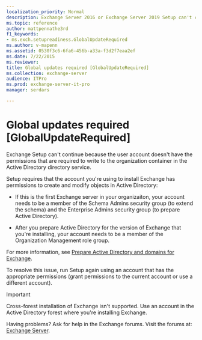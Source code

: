 ```yaml
---
localization_priority: Normal
description: Exchange Server 2016 or Exchange Server 2019 Setup can't continue because the user account doesn't have the required permissions.
ms.topic: reference
author: mattpennathe3rd
f1_keywords:
- ms.exch.setupreadiness.GlobalUpdateRequired
ms.author: v-mapenn
ms.assetid: 0530f3c6-6fa6-456b-a33a-f3d2f7eaa2ef
ms.date: 7/22/2015
ms.reviewer: 
title: Global updates required [GlobalUpdateRequired]
ms.collection: exchange-server
audience: ITPro
ms.prod: exchange-server-it-pro
manager: serdars

---
```


# Global updates required [GlobalUpdateRequired]

Exchange Setup can't continue because the user account doesn't have the permissions that are required to write to the organization container in the Active Directory directory service.

Setup requires that the account you're using to install Exchange has permissions to create and modify objects in Active Directory:

- If this is the first Exchange server in your organizaiton, your account needs to be a member of the Schema Admins security group (to extend the schema) and the Enterprise Admins security group (to prepare Active Directory).

- After you prepare Active Directory for the version of Exchange that you're installing, your account needs to be a member of the Organization Management role group.

For more information, see [Prepare Active Directory and domains for Exchange](../prepare-ad-and-domains.md).

To resolve this issue, run Setup again using an account that has the appropriate permissions (grant permissions to the current account or use a different account).


> [!IMPORTANT]
> Cross-forest installation of Exchange isn't supported. Use an account in the Active Directory forest where you're installing Exchange.

Having problems? Ask for help in the Exchange forums. Visit the forums at: [Exchange Server](https://go.microsoft.com/fwlink/p/?linkId=60612).
